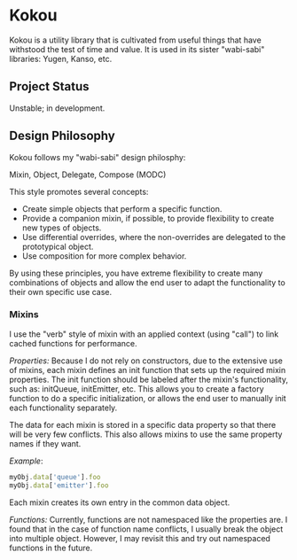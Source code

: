 Kokou
============================================================

Kokou is a utility library that is cultivated from useful
things that have withstood the test of time and value. It is
used in its sister "wabi-sabi" libraries: Yugen, Kanso, etc.


Project Status
------------------------------------------------------------

Unstable; in development.


Design Philosophy
------------------------------------------------------------

Kokou follows my "wabi-sabi" design philosphy:

Mixin, Object, Delegate, Compose (MODC)

This style promotes several concepts:

* Create simple objects that perform a specific function.
* Provide a companion mixin, if possible, to provide
  flexibility to create new types of objects.
* Use differential overrides, where the non-overrides
  are delegated to the prototypical object.
* Use composition for more complex behavior.

By using these principles, you have extreme flexibility
to create many combinations of objects and allow the end
user to adapt the functionality to their own specific
use case.


### Mixins ###

I use the "verb" style of mixin with an applied context
(using "call") to link cached functions for performance.

_Properties:_ Because I do not rely on constructors, due to
the extensive use of mixins, each mixin defines an init
function that sets up the required mixin properties. The
init function should be labeled after the mixin's
functionality, such as: initQueue, initEmitter, etc. This
allows you to create a factory function to do a specific
initialization, or allows the end user to manually init
each functionality separately.

The data for each mixin is stored in a specific data property
so that there will be very few conflicts. This also allows
mixins to use the same property names if they want.

_Example_:

```javascript
myObj.data['queue'].foo
myObj.data['emitter'].foo
```

Each mixin creates its own entry in the common data object.

_Functions:_ Currently, functions are not namespaced like
the properties are. I found that in the case of function
name conflicts, I usually break the object into multiple
object. However, I may revisit this and try out namespaced
functions in the future.
